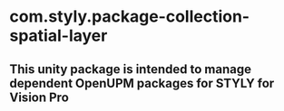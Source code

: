 # com.styly.package-collection-spatial-layer

## This unity package is intended to manage dependent OpenUPM packages for STYLY for Vision Pro


